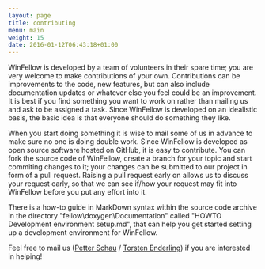 ```yaml
---
layout: page
title: contributing
menu: main
weight: 15
date: 2016-01-12T06:43:18+01:00
---
```


WinFellow is developed by a team of volunteers in their spare time; you
are very welcome to make contributions of your own.
Contributions can be improvements to the code, new features, but can also
include documentation updates or whatever else you feel could be an improvement.
It is best if you find something you want to work on rather than mailing
us and ask to be assigned a task.
Since WinFellow is developed on an idealistic basis, the basic idea is
that everyone should do something they like.

When you start doing something it is wise to mail some of us in advance
to make sure no one is doing double work.
Since WinFellow is developed as open source software hosted on GitHub,
it is easy to contribute.
You can fork the source code of WinFellow, create a branch for your topic
and start commiting changes to it; your changes can be submitted to our
project in form of a pull request.
Raising a pull request early on allows us to discuss your request early,
so that we can see if/how your request may fit into WinFellow before you
put any effort into it.

There is a how-to guide in MarkDown syntax within the source code archive
in the directory "fellow\doxygen\Documentation" called 
"HOWTO Development environment setup.md", that can help you get started 
setting up a development environment for WinFellow.
 
Feel free to mail us 
([Petter Schau](mailto:petschau@gmail.com) / [Torsten Enderling](mailto:carfesh@gmx.net)) 
if you are interested in helping!